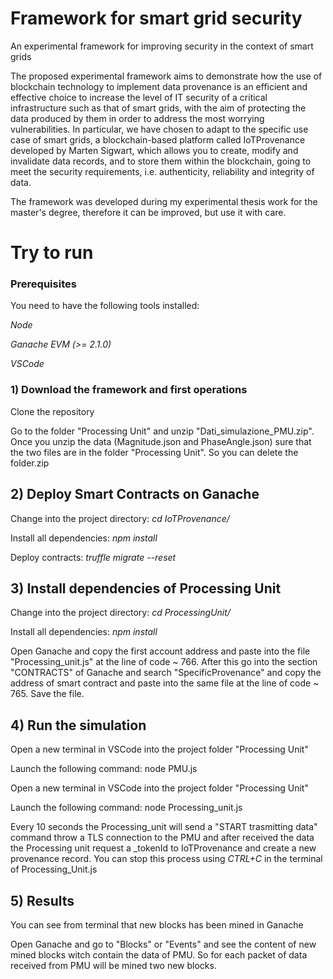 # Framework for smart grid security
An experimental framework for improving security in the context of smart grids

The proposed experimental framework aims to demonstrate how the use of blockchain technology to implement data provenance is an efficient and effective choice to increase the level of IT security of a critical infrastructure such as that of smart grids, with the aim of protecting the data produced by them in order to address the most worrying vulnerabilities. In particular, we have chosen to adapt to the specific use case of smart grids, a blockchain-based platform called IoTProvenance developed by Marten Sigwart, which allows you to create, modify and invalidate data records, and to store them within the blockchain, going to meet the security requirements, i.e. authenticity, reliability and integrity of data.

The framework was developed during my experimental thesis work for the master's degree, therefore it can be improved, but use it with care.

# Try to run 

### Prerequisites

You need to have the following tools installed:

_Node_

_Ganache EVM (>= 2.1.0)_

_VSCode_

### 1) Download the framework and first operations

Clone the repository

Go to the folder "Processing Unit" and unzip "Dati_simulazione_PMU.zip". 
Once you unzip the data (Magnitude.json and PhaseAngle.json) sure that the two files are in the folder "Processing Unit". 
So you can delete the folder.zip


## 2) Deploy Smart Contracts on Ganache

Change into the project directory: _cd IoTProvenance/_

Install all dependencies: _npm install_

Deploy contracts: _truffle migrate --reset_

## 3) Install dependencies of Processing Unit

Change into the project directory: _cd ProcessingUnit/_

Install all dependencies: _npm install_

Open Ganache and copy the first account address and paste into the file "Processing_unit.js" at the line of code ~ 766. 
After this go into the section "CONTRACTS" of Ganache and search "SpecificProvenance" and copy the address of smart contract and paste into the same file at the line of code ~ 765. 
Save the file.

## 4) Run the simulation

Open a new terminal in VSCode into the project folder "Processing Unit"

Launch the following command: node PMU.js

Open a new terminal in VSCode into the project folder "Processing Unit"

Launch the following command: node Processing_unit.js

Every 10 seconds the Processing_unit will send a "START trasmitting data" command throw a TLS connection to the PMU and after received the data the Processing unit request a _tokenId to IoTProvenance and create a new provenance record. You can stop this process using _CTRL+C_ in the terminal of Processing_Unit.js

## 5) Results
You can see from terminal that new blocks has been mined in Ganache

Open Ganache and go to "Blocks" or "Events" and see the content of new mined blocks witch contain the data of PMU. So for each packet of data received from PMU will be mined two new blocks.

